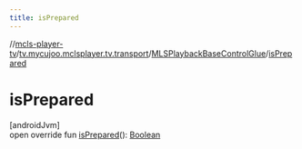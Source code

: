 ```yaml
---
title: isPrepared
---
```

//[mcls-player-tv](../../../index.html)/[tv.mycujoo.mclsplayer.tv.transport](../index.html)/[MLSPlaybackBaseControlGlue](index.html)/[isPrepared](is-prepared.html)



# isPrepared



[androidJvm]\
open override fun [isPrepared](is-prepared.html)(): [Boolean](https://kotlinlang.org/api/latest/jvm/stdlib/kotlin/-boolean/index.html)





